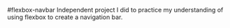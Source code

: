 #flexbox-navbar
Independent project I did to practice my understanding of using flexbox to create a navigation bar.
